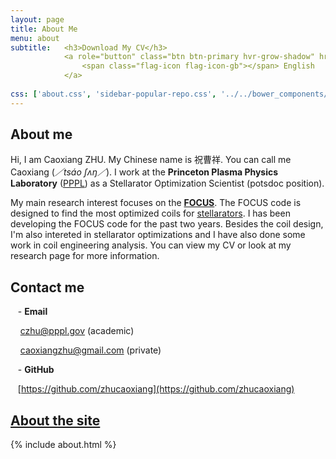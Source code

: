 ```yaml
---
layout: page
title: About Me
menu: about
subtitle:   <h3>Download My CV</h3>
            <a role="button" class="btn btn-primary hvr-grow-shadow" href="/assets/files/CV_CZHU.pdf" target="_blanks">
                <span class="flag-icon flag-icon-gb"></span> English
            </a>
                            
css: ['about.css', 'sidebar-popular-repo.css', '../../bower_components/flag-icon-css/css/flag-icon.min.css']
---
```


## About me
Hi, I am Caoxiang ZHU. My Chinese name is 祝曹祥. You can call me Caoxiang (*／tsáo ʃʌŋ／*).
I work at the **Princeton Plasma Physics Laboratory** ([PPPL](www.pppl.gov)) as a Stellarator Optimization Scientist (potsdoc position).

My main research interest focuses on the [**FOCUS**](https://princetonuniversity.github.io/FOCUS/).
The FOCUS code is designed to find the most optimized coils for [stellarators](https://en.wikipedia.org/wiki/Stellarator).
I has been developing the FOCUS code for the past two years.
Besides the coil design, I'm also intereted in stellarator optimizations and I have also done some work in coil engineering analysis.
You can view my CV or look at my research page for more information.

## Contact me
&nbsp;&nbsp; - **Email**
  
  &nbsp;&nbsp;&nbsp; czhu@pppl.gov (academic)
  
  &nbsp;&nbsp;&nbsp; caoxiangzhu@gmail.com (private)
  
&nbsp;&nbsp; - **GitHub**
  
 &nbsp;&nbsp;&nbsp;[https://github.com/zhucaoxiang](https://github.com/zhucaoxiang)

## [About the site](/github/2017/07/30/Welcome-to-my-site.html)



{% include about.html %}
